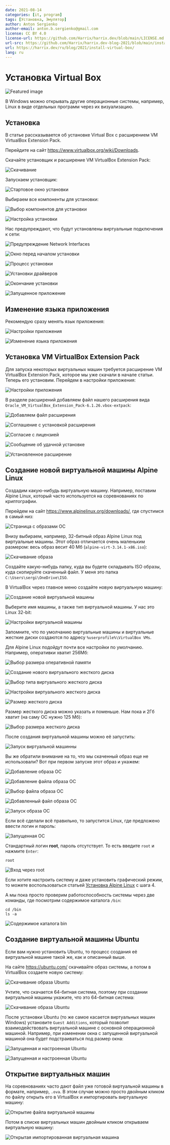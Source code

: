 ```yaml
---
date: 2021-08-14
categories: [it, program]
tags: [Установка, Эмулятор]
author: Anton Sergienko
author-email: anton.b.sergienko@gmail.com
license: CC BY 4.0
license-url: https://github.com/Harrix/harrix.dev/blob/main/LICENSE.md
url-src: https://github.com/Harrix/harrix.dev-blog-2021/blob/main/install-virtual-box/install-virtual-box.md
url: https://harrix.dev/ru/blog/2021/install-virtual-box/
lang: ru
---
```


# Установка Virtual Box

![Featured image](featured-image.svg)

В Windows можно открывать другие операционные системы, например, Linux в виде отдельных программ через их визуализацию.

## Установка

В статье рассказывается об установке Virtual Box с расширением VM VirtualBox Extension Pack.

Перейдите на сайт <https://www.virtualbox.org/wiki/Downloads>.

Скачайте установщик и расширение VM VirtualBox Extension Pack:

![Скачивание](img/download.png)

Запускаем установщик:

![Стартовое окно установки](img/install_01.png)

Выбираем все компоненты для установки:

![Выбор компонентов для установки](img/install_02.png)

![Настройка установки](img/install_03.png)

Нас предупреждают, что будут установлены виртуальные подключения к сети:

![Предупреждение Network Interfaces](img/install_04.png)

![Окно перед началом установки](img/install_05.png)

![Процесс установки](img/install_06.png)

![Установки драйверов](img/install_07.png)

![Окончание установки](img/install_08.png)

![Запущенное приложение](img/install_09.png)

## Изменение языка приложения

Рекомендую сразу менять язык приложения:

![Настройки приложения](img/lang_01.png)

![Изменение языка приложения](img/lang_02.png)

## Установка VM VirtualBox Extension Pack

Для запуска некоторых виртуальных машин требуется расширение VM VirtualBox Extension Pack, которое мы уже скачали в начале статьи. Теперь его установим. Перейдем в настройки приложения:

![Настройки приложения](img/extension-pack_01.png)

В разделе расширений добавляем файл нашего расширения вида `Oracle_VM_VirtualBox_Extension_Pack-6.1.26.vbox-extpack`:

![Добавляем файл расширения](img/extension-pack_02.png)

![Соглашение с установкой расширения](img/extension-pack_03.png)

![Согласие с лицензией](img/extension-pack_04.png)

![Сообщение об удачной установке](img/extension-pack_05.png)

![Установленное расширение](img/extension-pack_06.png)

## Создание новой виртуальной машины Alpine Linux

Создадим какую-нибудь виртуальную машину. Например, поставим Alpine Linux, который часто используется на соревнованиях по криптографии.

Перейдем на сайт <https://www.alpinelinux.org/downloads/>, где спустимся в самый низ:

![Страница с образами ОС](img/alpine_01.png)

Внизу выбираем, например, 32-битный образ Alpine Linux под виртуальные машины. Этот образ отличается очень маленьким размером: весь образ весит 40 Мб (`alpine-virt-3.14.1-x86.iso`):

![Скачивание образа](img/alpine_02.png)

Создайте какую-нибудь папку, куда вы будете складывать ISO образы, куда скопируйте скаченный файл. У меня это папка `C:\Users\sergi\OneDrive\ISO`.

В VirtualBox через главное меню создайте новую виртуальную машину:

![Создание новой виртуальной машины](img/alpine_03.png)

Выберите имя машины, а также тип виртуальной машины. У нас это Linux 32-bit:

![Настройки виртуальной машины](img/alpine_04.png)

Запомните, что по умолчанию виртуальные машины и виртуальные жесткие диски создаются по адресу `%userprofile%\VirtualBox VMs`.

Для Alpine Linux подойдут почти все настройки по умолчанию. Например, оперативки хватит 256Мб:

![Выбор размера оперативной памяти](img/alpine_05.png)

![Создание нового виртуального жесткого диска](img/alpine_06.png)

![Выбор типа виртуального жесткого диска](img/alpine_07.png)

![Настройки виртуального жесткого диска](img/alpine_08.png)

![Размер жесткого диска](img/alpine_09.png)

Размер жесткого диска можно указать и поменьше. Нам пока и 2Гб хватит (на саму ОС нужно 125 Мб):

![Выбор размера жесткого диска](img/alpine_10.png)

После создания виртуальной машины можно её запустить:

![Запуск виртуальной машинны](img/alpine_11.png)

Вы же обратили внимание на то, что мы скаченный образ еще не использовали? Вот при первом запуске этот образ и укажем:

![Добавление образа ОС](img/alpine_12.png)

![Добавление файла образа ОС](img/alpine_13.png)

![Выбор файла образа ОС](img/alpine_14.png)

![Добавленный файл образа ОС](img/alpine_15.png)

![Запуск образа ОС](img/alpine_16.png)

Если всё сделали всё правильно, то запустится Linux, где предложено ввести логин и пароль:

![Запущенная ОС](img/alpine_17.png)

Стандартный логин **root**, пароль отсутствует. То есть введите `root` и нажмите `Enter`:

```console
root
```

![Вход через root](img/alpine_18.png)

Если хотите настроить систему и даже установить графический режим, то можете воспользоваться статьей [Установка Alpine Linux](https://losst.ru/ustanovka-alpine-linux) с шага 4.

А мы пока просто проверим работоспособность системы через две команды, где посмотрим содержимое каталога `/bin`:

```console
cd /bin
ls -a
```

![Содержимое каталога bin](img/alpine_19.png)

## Создание виртуальной машины Ubuntu

Если вам нужно установить Ubuntu, то процесс создания её виртуальной машине такой же, как и описанный выше.

На сайте <https://ubuntu.com/> скачивайте образ системы, а потом в VirtualBox создаете новую систему:

![Скачивание образа Ubuntu](img/ubuntu_01.png)

Учтите, что скачается 64-битная система, поэтому при создании виртуальной машины укажите, что это 64-битная система:

![Скачивание образа Ubuntu](img/ubuntu_02.png)

После установки Ubuntu (то же самое касается виртуальных машин Windows) установите `Guest Additions`, который позволит взаимодействовать виртуальной машине с основной операционной машиной. Например, при изменении окна с запущенной виртуальной машиной она будет подстраиваться под размер окна:

![Запущенная и настроенная Ubuntu](img/ubuntu_03.png)

![Запущенная и настроенная Ubuntu](img/ubuntu_04.png)

## Открытие виртуальных машин

На соревнованиях часто дают файл уже готовой виртуальной машины в формате, например, `.ova`. В этом случае можно просто двойным кликом по файлу открыть его в VirtualBox и импортировать виртуальную машину:

![Открытие файла виртуальной машины](img/ova_01.png)

Потом в списке виртуальных машин двойным кликом открываем виртуальную машину:

![Открытая импортированная виртуальная машина](img/ova_02.png)
